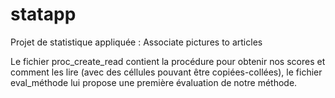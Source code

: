 # statapp
Projet de statistique appliquée : Associate pictures to articles

Le fichier proc_create_read contient la procédure pour obtenir nos scores et comment les lire (avec des céllules pouvant être copiées-collées), le fichier eval_méthode lui propose une première évaluation de notre méthode.
